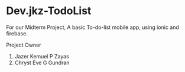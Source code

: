 # Dev.jkz-TodoList
For our Midterm Project, A basic To-do-list mobile app, using ionic and firebase.

Project Owner
1. Jazer Kemuel P Zayas
2. Chryst Eve G Gundran
